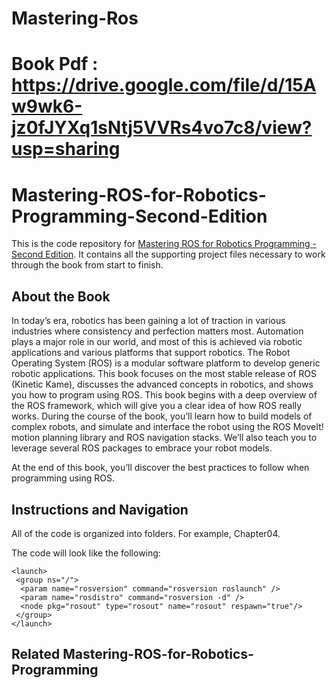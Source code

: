 # Mastering-Ros

# Book Pdf : https://drive.google.com/file/d/15Aw9wk6-jz0fJYXq1sNtj5VVRs4vo7c8/view?usp=sharing


# Mastering-ROS-for-Robotics-Programming-Second-Edition

This is the code repository for [Mastering ROS for Robotics Programming - Second Edition](https://www.packtpub.com/hardware-and-creative/mastering-ros-robotics-programming-second-edition?utm_source=github&utm_medium=repository&utm_content=9781788478953). It contains all the supporting project files necessary to work through the book from start to finish.

## About the Book
In today’s era, robotics has been gaining a lot of traction in various industries where consistency and perfection matters most. Automation plays a major role in our world, and most of this is achieved via robotic applications and various platforms that support robotics. The Robot Operating System (ROS) is a modular software platform to develop generic robotic applications. This book focuses on the most stable release of ROS (Kinetic Kame), discusses the advanced concepts in robotics, and shows you how to program using ROS.
This book begins with a deep overview of the ROS framework, which will give you a clear idea of how ROS really works. During the course of the book, you’ll learn how to build models of complex robots, and simulate and interface the robot using the ROS MoveIt! motion planning library and ROS navigation stacks. We’ll also teach you to leverage several ROS packages to embrace your robot models.

At the end of this book, you’ll discover the best practices to follow when programming using ROS.

## Instructions and Navigation

All of the code is organized into folders. For example, Chapter04.


The code will look like the following:
```
<launch> 
 <group ns="/"> 
  <param name="rosversion" command="rosversion roslaunch" /> 
  <param name="rosdistro" command="rosversion -d" /> 
  <node pkg="rosout" type="rosout" name="rosout" respawn="true"/> 
 </group> 
</launch>
```


## Related Mastering-ROS-for-Robotics-Programming


